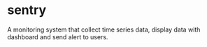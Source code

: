 # sentry
A monitoring system that collect time series data, display data with dashboard and send alert to users.
